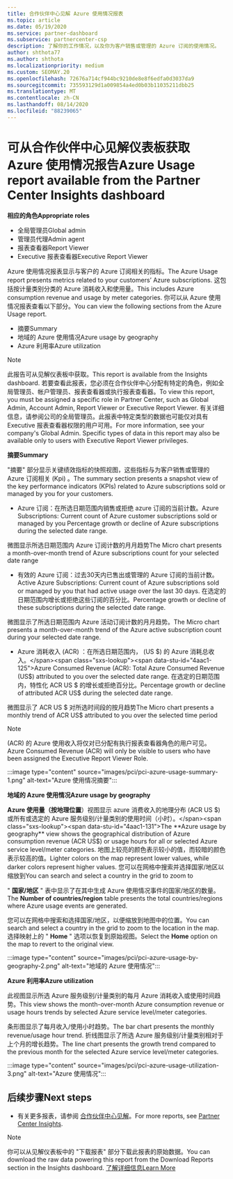 ```yaml
---
title: 合作伙伴中心见解 Azure 使用情况报表
ms.topic: article
ms.date: 05/19/2020
ms.service: partner-dashboard
ms.subservice: partnercenter-csp
description: 了解你的工作情况，以及你为客户销售或管理的 Azure 订阅的使用情况。
author: shthota77
ms.author: shthota
ms.localizationpriority: medium
ms.custom: SEOMAY.20
ms.openlocfilehash: 72676a714cf944bc9210de8e8f6edfa0d3037da9
ms.sourcegitcommit: 735593129d1a009854a4ed0b03b11035211dbb25
ms.translationtype: MT
ms.contentlocale: zh-CN
ms.lasthandoff: 08/14/2020
ms.locfileid: "88239065"
---
```

# <a name="azure-usage-report-available-from-the-partner-center-insights-dashboard"></a><span data-ttu-id="4aac1-103">可从合作伙伴中心见解仪表板获取 Azure 使用情况报告</span><span class="sxs-lookup"><span data-stu-id="4aac1-103">Azure Usage report available from the Partner Center Insights dashboard</span></span>

<span data-ttu-id="4aac1-104">**相应的角色**</span><span class="sxs-lookup"><span data-stu-id="4aac1-104">**Appropriate roles**</span></span>
- <span data-ttu-id="4aac1-105">全局管理员</span><span class="sxs-lookup"><span data-stu-id="4aac1-105">Global admin</span></span>
- <span data-ttu-id="4aac1-106">管理员代理</span><span class="sxs-lookup"><span data-stu-id="4aac1-106">Admin agent</span></span>
- <span data-ttu-id="4aac1-107">报表查看器</span><span class="sxs-lookup"><span data-stu-id="4aac1-107">Report Viewer</span></span>
- <span data-ttu-id="4aac1-108">Executive 报表查看器</span><span class="sxs-lookup"><span data-stu-id="4aac1-108">Executive Report Viewer</span></span>

<span data-ttu-id="4aac1-109">Azure 使用情况报表显示与客户的 Azure 订阅相关的指标。</span><span class="sxs-lookup"><span data-stu-id="4aac1-109">The Azure Usage report presents metrics related to your customers’ Azure subscriptions.</span></span> <span data-ttu-id="4aac1-110">这包括按计量类别分类的 Azure 消耗收入和使用量。</span><span class="sxs-lookup"><span data-stu-id="4aac1-110">This includes Azure consumption revenue and usage by meter categories.</span></span> <span data-ttu-id="4aac1-111">你可以从 Azure 使用情况报表查看以下部分。</span><span class="sxs-lookup"><span data-stu-id="4aac1-111">You can view the following sections from the Azure Usage report.</span></span>

- <span data-ttu-id="4aac1-112">摘要</span><span class="sxs-lookup"><span data-stu-id="4aac1-112">Summary</span></span>
- <span data-ttu-id="4aac1-113">地域的 Azure 使用情况</span><span class="sxs-lookup"><span data-stu-id="4aac1-113">Azure usage by geography</span></span>
- <span data-ttu-id="4aac1-114">Azure 利用率</span><span class="sxs-lookup"><span data-stu-id="4aac1-114">Azure utilization</span></span>

 > [!NOTE]
 > <span data-ttu-id="4aac1-115">此报告可从见解仪表板中获取。</span><span class="sxs-lookup"><span data-stu-id="4aac1-115">This report is available from the Insights dashboard.</span></span> <span data-ttu-id="4aac1-116">若要查看此报表，您必须在合作伙伴中心分配有特定的角色，例如全局管理员、帐户管理员、报表查看器或执行报表查看器。</span><span class="sxs-lookup"><span data-stu-id="4aac1-116">To view this report, you must be assigned a specific role in Partner Center, such as Global Admin, Account Admin, Report Viewer or Executive Report Viewer.</span></span> <span data-ttu-id="4aac1-117">有关详细信息，请参阅公司的全局管理员。此报表中特定类型的数据也可能仅对具有 Executive 报表查看器权限的用户可用。</span><span class="sxs-lookup"><span data-stu-id="4aac1-117">For more information, see your company's Global Admin. Specific types of data in this report may also be available only to users with Executive Report Viewer privileges.</span></span>

<span data-ttu-id="4aac1-118">**摘要**</span><span class="sxs-lookup"><span data-stu-id="4aac1-118">**Summary**</span></span>

<span data-ttu-id="4aac1-119">"摘要" 部分显示关键绩效指标的快照视图，这些指标与为客户销售或管理的 Azure 订阅相关 (Kpi) 。</span><span class="sxs-lookup"><span data-stu-id="4aac1-119">The summary section presents a snapshot view of the key performance indicators (KPIs) related to Azure subscriptions sold or managed by you for your customers.</span></span>  

- <span data-ttu-id="4aac1-120">Azure 订阅：在所选日期范围内销售或拒绝 azure 订阅的当前计数。</span><span class="sxs-lookup"><span data-stu-id="4aac1-120">Azure Subscriptions: Current count of Azure customer subscriptions sold or managed by you Percentage growth or decline of Azure subscriptions during the selected date range.</span></span>

<span data-ttu-id="4aac1-121">微图显示所选日期范围内 Azure 订阅计数的月月趋势</span><span class="sxs-lookup"><span data-stu-id="4aac1-121">The Micro chart presents a month-over-month trend of Azure subscriptions count for your selected date range</span></span>
- <span data-ttu-id="4aac1-122">有效的 Azure 订阅：过去30天内已售出或管理的 Azure 订阅的当前计数。</span><span class="sxs-lookup"><span data-stu-id="4aac1-122">Active Azure Subscriptions: Current count of Azure subscriptions sold or managed by you that had active usage over the last 30 days.</span></span>
<span data-ttu-id="4aac1-123">在选定的日期范围内增长或拒绝这些订阅的百分比。</span><span class="sxs-lookup"><span data-stu-id="4aac1-123">Percentage growth or decline of these subscriptions during the selected date range.</span></span>

<span data-ttu-id="4aac1-124">微图显示了所选日期范围内 Azure 活动订阅计数的月月趋势。</span><span class="sxs-lookup"><span data-stu-id="4aac1-124">The Micro chart presents a month-over-month trend of the Azure active subscription count during your selected date range.</span></span>

- <span data-ttu-id="4aac1-125">Azure 消耗收入 (ACR) ：在所选日期范围内， (US $) 的 Azure 消耗总收入。</span><span class="sxs-lookup"><span data-stu-id="4aac1-125">Azure Consumed Revenue (ACR): Total Azure Consumed Revenue (US$) attributed to you over the selected date range.</span></span>
<span data-ttu-id="4aac1-126">在选定的日期范围内，特性化 ACR US $ 的增长或拒绝百分比。</span><span class="sxs-lookup"><span data-stu-id="4aac1-126">Percentage growth or decline of attributed ACR US$ during the selected date range.</span></span> 

<span data-ttu-id="4aac1-127">微图显示了 ACR US $ 对所选时间段的按月趋势</span><span class="sxs-lookup"><span data-stu-id="4aac1-127">The Micro chart presents a monthly trend of ACR US$ attributed to you over the selected time period</span></span>


> [!NOTE]
 > <span data-ttu-id="4aac1-128"> (ACR) 的 Azure 使用收入将仅对已分配有执行报表查看器角色的用户可见。</span><span class="sxs-lookup"><span data-stu-id="4aac1-128">Azure Consumed Revenue (ACR) will only be visible to users who have been assigned the Executive Report Viewer Role.</span></span>

:::image type="content" source="images/pci/pci-azure-usage-summary-1.png" alt-text="Azure 使用情况摘要":::

<span data-ttu-id="4aac1-130">**地域的 Azure 使用情况**</span><span class="sxs-lookup"><span data-stu-id="4aac1-130">**Azure usage by geography**</span></span>

<span data-ttu-id="4aac1-131">**Azure 使用量（按地理位置**）视图显示 azure 消费收入的地理分布 (ACR US $) 或所有或选定的 Azure 服务级别/计量类别的使用时间（小时）。</span><span class="sxs-lookup"><span data-stu-id="4aac1-131">The **Azure usage by geography** view shows the geographical distribution of Azure consumption revenue (ACR US$) or usage hours for all or selected Azure service level/meter categories.</span></span> <span data-ttu-id="4aac1-132">地图上较亮的颜色表示较小的值，而较暗的颜色表示较高的值。</span><span class="sxs-lookup"><span data-stu-id="4aac1-132">Lighter colors on the map represent lower values, while darker colors represent higher values.</span></span> <span data-ttu-id="4aac1-133">您可以在网格中搜索并选择国家/地区以缩放到</span><span class="sxs-lookup"><span data-stu-id="4aac1-133">You can search and select a country in the grid to zoom to</span></span> 

<span data-ttu-id="4aac1-134">" **国家/地区** " 表中显示了在其中生成 Azure 使用情况事件的国家/地区的数量。</span><span class="sxs-lookup"><span data-stu-id="4aac1-134">The **Number of countries/region** table presents the total countries/regions where Azure usage events are generated.</span></span>

<span data-ttu-id="4aac1-135">您可以在网格中搜索和选择国家/地区，以便缩放到地图中的位置。</span><span class="sxs-lookup"><span data-stu-id="4aac1-135">You can search and select a country in the grid to zoom to the location in the map.</span></span> <span data-ttu-id="4aac1-136">选择映射上的 " **Home** " 选项以恢复到原始视图。</span><span class="sxs-lookup"><span data-stu-id="4aac1-136">Select the **Home** option on the map to revert to the original view.</span></span>

:::image type="content" source="images/pci/pci-azure-usage-by-geography-2.png" alt-text="地域的 Azure 使用情况":::

<span data-ttu-id="4aac1-138">**Azure 利用率**</span><span class="sxs-lookup"><span data-stu-id="4aac1-138">**Azure utilization**</span></span>

<span data-ttu-id="4aac1-139">此视图显示所选 Azure 服务级别/计量类别的每月 Azure 消耗收入或使用时间趋势。</span><span class="sxs-lookup"><span data-stu-id="4aac1-139">This view shows the month-over-month Azure consumption revenue or usage hours trends by selected Azure service level/meter categories.</span></span> 

<span data-ttu-id="4aac1-140">条形图显示了每月收入/使用小时趋势。</span><span class="sxs-lookup"><span data-stu-id="4aac1-140">The bar chart presents the monthly revenue/usage hour trend.</span></span> <span data-ttu-id="4aac1-141">折线图显示了所选 Azure 服务级别/计量类别相对于上个月的增长趋势。</span><span class="sxs-lookup"><span data-stu-id="4aac1-141">The line chart presents the growth trend compared to the previous month for the selected Azure service level/meter categories.</span></span>

:::image type="content" source="images/pci/pci-azure-usage-utilization-3.png" alt-text="Azure 使用情况":::

## <a name="next-steps"></a><span data-ttu-id="4aac1-143">后续步骤</span><span class="sxs-lookup"><span data-stu-id="4aac1-143">Next steps</span></span>

- <span data-ttu-id="4aac1-144">有关更多报表，请参阅 [合作伙伴中心见解](partner-center-insights.md)。</span><span class="sxs-lookup"><span data-stu-id="4aac1-144">For more reports, see [Partner Center Insights](partner-center-insights.md).</span></span>

>[!NOTE] 
> <span data-ttu-id="4aac1-145">你可以从见解仪表板中的 "下载报表" 部分下载此报表的原始数据。</span><span class="sxs-lookup"><span data-stu-id="4aac1-145">You can download the raw data powering this report from the Download Reports section in the Insights dashboard.</span></span> [<span data-ttu-id="4aac1-146">了解详细信息</span><span class="sxs-lookup"><span data-stu-id="4aac1-146">Learn More</span></span>](pci-download-reports.md) 
